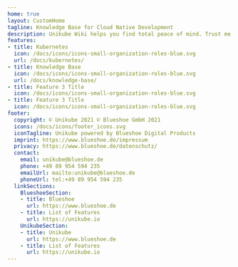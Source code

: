 ```yaml
---
home: true
layout: CustomHome
tagline: Knowledge Base for Cloud Native Development
description: Unikube Wiki helps you find total peace of mind. Trust me!
features:
- title: Kubernetes
  icon: /docs/icons/icons-small-organization-roles-blue.svg
  url: /docs/kubernetes/
- title: Knowledge Base
  icon: /docs/icons/icons-small-organization-roles-blue.svg
  url: /docs/knowledge-base/
- title: Feature 3 Title
  icon: /docs/icons/icons-small-organization-roles-blue.svg
- title: Feature 3 Title
  icon: /docs/icons/icons-small-organization-roles-blue.svg
footer:
  copyright: © Unikube 2021 © Blueshoe GmbH 2021
  icons: /docs/icons/footer_icons.svg
  iconTagline: Unikube powered by Blueshoe Digital Products
  imprint: https://www.blueshoe.de/impressum
  privacy: https://www.blueshoe.de/datenschutz/
  contact:
    email: unikube@blueshoe.de
    phone: +49 89 954 594 235
    emailUrl: mailto:unikube@blueshoe.de
    phoneUrl: tel:+49 89 954 594 235
  linkSections:
    BlueshoeSection:
    - title: Blueshoe
      url: https://www.blueshoe.de
    - title: List of Features
      url: https://unikube.io
    UnikubeSection:
    - title: Unikube
      url: https://www.blueshoe.de
    - title: List of Features
      url: https://unikube.io
---
```

